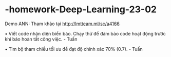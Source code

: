 ﻿# -homework-Deep-Learning-23-02

Demo ANN: Tham khảo tại http://lmtteam.ml/sc/a4166 

•	Viết code nhận diện biển báo. Chạy thử để đảm bảo code hoạt động trước khi báo hoàn tất công việc. - Tuấn 

•	Tìm bộ tham chiếu tối ưu để đạt độ chính xác 70% (0.7). - Tuấn
